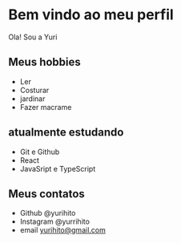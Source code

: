 # Bem vindo ao meu perfil

Ola! Sou a Yuri

## Meus hobbies

- Ler
- Costurar
- jardinar
- Fazer macrame

## atualmente estudando

- Git e Github
- React
- JavaSript e TypeScript

## Meus contatos

- Github @yurihito
- Instagram @yurrihito
- email yurihito@gmail.com


